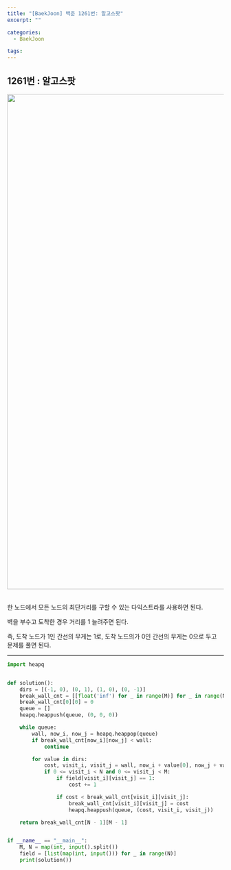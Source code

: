 ```yaml
---
title: "[BaekJoon] 백준 1261번: 알고스팟"
excerpt: ""

categories:
  - BaekJoon

tags:
---
```


## 1261번 : 알고스팟

<center><img width="1150" alt="" src="https://user-images.githubusercontent.com/54533309/111419186-5a67e080-872c-11eb-91b9-24215314e985.png">
</center>

<br>

한 노드에서 모든 노드의 최단거리를 구할 수 있는 다익스트라를 사용하면 된다.

벽을 부수고 도착한 경우 거리를 1 늘려주면 된다.

즉, 도착 노드가 1인 간선의 무게는 1로, 도착 노드의가 0인 간선의 무게는 0으로 두고 문제를 풀면 된다.

---

```python
import heapq


def solution():
    dirs = [(-1, 0), (0, 1), (1, 0), (0, -1)]
    break_wall_cnt = [[float('inf') for _ in range(M)] for _ in range(N)]
    break_wall_cnt[0][0] = 0
    queue = []
    heapq.heappush(queue, (0, 0, 0))

    while queue:
        wall, now_i, now_j = heapq.heappop(queue)
        if break_wall_cnt[now_i][now_j] < wall:
            continue

        for value in dirs:
            cost, visit_i, visit_j = wall, now_i + value[0], now_j + value[1]
            if 0 <= visit_i < N and 0 <= visit_j < M:
                if field[visit_i][visit_j] == 1:
                    cost += 1

                if cost < break_wall_cnt[visit_i][visit_j]:
                    break_wall_cnt[visit_i][visit_j] = cost
                    heapq.heappush(queue, (cost, visit_i, visit_j))

    return break_wall_cnt[N - 1][M - 1]


if __name__ == "__main__":
    M, N = map(int, input().split())
    field = [list(map(int, input())) for _ in range(N)]
    print(solution())
```

<br>


